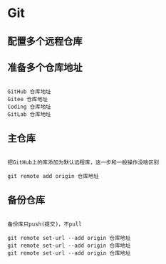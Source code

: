 # Git
## 配置多个远程仓库



## 准备多个仓库地址

``` shell

GitHub 仓库地址
Gitee 仓库地址
Coding 仓库地址
GitLab 仓库地址

```

## 主仓库

``` shell

把GitHub上的库添加为默认远程库，这一步和一般操作没啥区别

git remote add origin 仓库地址

```

## 备份仓库

``` shellll

备份库只push(提交)，不pull

git remote set-url --add origin 仓库地址
git remote set-url --add origin 仓库地址
git remote set-url --add origin 仓库地址

```